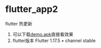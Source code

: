 # flutter_app2
flutter 热更新
1. 可以下载[demo.apk](https://github.com/iceskyblue/flutter_app2/blob/master/demo.apk)直接看效果
2. flutter版本 Flutter 1.17.5 • channel stable
